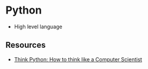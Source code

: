 # Python

- High level language

## Resources

- [Think Python: How to think like a Computer Scientist](http://www.greenteapress.com/thinkpython/html/index.html)
